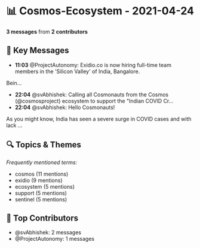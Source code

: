 # 📊 Cosmos-Ecosystem - 2021-04-24
**3 messages** from **2 contributors**

## 💬 Key Messages
- **11:03** @ProjectAutonomy: Exidio.co is now hiring full-time team members in the 'Silicon Valley' of India, Bangalore.

Bein...
- **22:04** @svAbhishek: Calling all Cosmonauts from the Cosmos (@cosmosproject) ecosystem to support the "Indian COVID Cr...
- **22:04** @svAbhishek: Hello Cosmonauts!

As you might know, India has seen a severe surge in COVID cases and with lack ...

## 🔍 Topics & Themes
*Frequently mentioned terms:*
- cosmos (11 mentions)
- exidio (9 mentions)
- ecosystem (5 mentions)
- support (5 mentions)
- sentinel (5 mentions)

## 👥 Top Contributors
- @svAbhishek: 2 messages
- @ProjectAutonomy: 1 messages